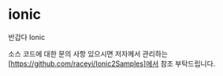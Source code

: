 # ionic
반갑다 Ionic

소스 코드에 대한 문의 사항 있으시면
저자께서 관리하는 [https://github.com/raceyi/Ionic2Samples]에서 
참조 부탁드립니다.
